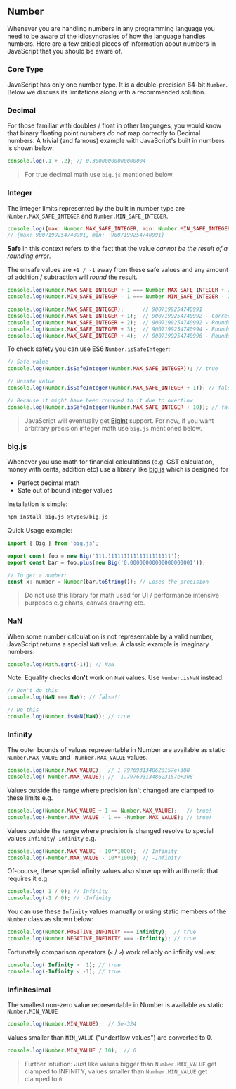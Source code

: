 ## Number
Whenever you are handling numbers in any programming language you need to be aware of the idiosyncrasies of how the language handles numbers. Here are a few critical pieces of information about numbers in JavaScript that you should be aware of.

### Core Type
JavaScript has only one number type. It is a double-precision 64-bit `Number`. Below we discuss its limitations along with a recommended solution.

### Decimal
For those familiar with doubles / float in other languages, you would know that binary floating point numbers *do not* map correctly to Decimal numbers. A trivial (and famous) example with JavaScript's built in numbers is shown below:

```js
console.log(.1 + .2); // 0.30000000000000004
```

> For true decimal math use `big.js` mentioned below.

### Integer
The integer limits represented by the built in number type are `Number.MAX_SAFE_INTEGER` and `Number.MIN_SAFE_INTEGER`.

```js
console.log({max: Number.MAX_SAFE_INTEGER, min: Number.MIN_SAFE_INTEGER});
// {max: 9007199254740991, min: -9007199254740991}
```

**Safe** in this context refers to the fact that the value *cannot be the result of a rounding error*.

The unsafe values are `+1 / -1` away from these safe values and any amount of addition / subtraction will *round* the result.

```js
console.log(Number.MAX_SAFE_INTEGER + 1 === Number.MAX_SAFE_INTEGER + 2); // true!
console.log(Number.MIN_SAFE_INTEGER - 1 === Number.MIN_SAFE_INTEGER - 2); // true!

console.log(Number.MAX_SAFE_INTEGER);      // 9007199254740991
console.log(Number.MAX_SAFE_INTEGER + 1);  // 9007199254740992 - Correct
console.log(Number.MAX_SAFE_INTEGER + 2);  // 9007199254740992 - Rounded!
console.log(Number.MAX_SAFE_INTEGER + 3);  // 9007199254740994 - Rounded - correct by luck
console.log(Number.MAX_SAFE_INTEGER + 4);  // 9007199254740996 - Rounded!
```

To check safety you can use ES6 `Number.isSafeInteger`:

```js
// Safe value
console.log(Number.isSafeInteger(Number.MAX_SAFE_INTEGER)); // true

// Unsafe value
console.log(Number.isSafeInteger(Number.MAX_SAFE_INTEGER + 1)); // false

// Because it might have been rounded to it due to overflow
console.log(Number.isSafeInteger(Number.MAX_SAFE_INTEGER + 10)); // false
```

> JavaScript will eventually get [BigInt](https://developers.google.com/web/updates/2018/05/bigint) support. For now, if you want arbitrary precision integer math use `big.js` mentioned below.

### big.js
Whenever you use math for financial calculations (e.g. GST calculation, money with cents, addition etc) use a library like [big.js](https://github.com/MikeMcl/big.js/) which is designed for
* Perfect decimal math
* Safe out of bound integer values

Installation is simple:
```bash
npm install big.js @types/big.js
```

Quick Usage example:

```js
import { Big } from 'big.js';

export const foo = new Big('111.11111111111111111111');
export const bar = foo.plus(new Big('0.00000000000000000001'));

// To get a number:
const x: number = Number(bar.toString()); // Loses the precision
```

> Do not use this library for math used for UI / performance intensive purposes e.g charts, canvas drawing etc.

### NaN
When some number calculation is not representable by a valid number, JavaScript returns a special `NaN` value. A  classic example is imaginary numbers:

```js
console.log(Math.sqrt(-1)); // NaN
```

Note: Equality checks **don't** work on `NaN` values. Use `Number.isNaN` instead:

```js
// Don't do this
console.log(NaN === NaN); // false!!

// Do this
console.log(Number.isNaN(NaN)); // true
```

### Infinity
The outer bounds of values representable in Number are available as static `Number.MAX_VALUE` and `-Number.MAX_VALUE` values.

```js
console.log(Number.MAX_VALUE);  // 1.7976931348623157e+308
console.log(-Number.MAX_VALUE); // -1.7976931348623157e+308
```

Values outside the range where precision isn't changed are clamped to these limits e.g.

```js
console.log(Number.MAX_VALUE + 1 == Number.MAX_VALUE);   // true!
console.log(-Number.MAX_VALUE - 1 == -Number.MAX_VALUE); // true!
```

Values outside the range where precision is changed resolve to special values `Infinity`/`-Infinity` e.g.

```js
console.log(Number.MAX_VALUE + 10**1000);  // Infinity
console.log(-Number.MAX_VALUE - 10**1000); // -Infinity
```

Of-course, these special infinity values also show up with arithmetic that requires it e.g.

```js
console.log( 1 / 0); // Infinity
console.log(-1 / 0); // -Infinity
```

You can use these `Infinity` values manually or using static members of the `Number` class as shown below:

```js
console.log(Number.POSITIVE_INFINITY === Infinity);  // true
console.log(Number.NEGATIVE_INFINITY === -Infinity); // true
```

Fortunately comparison operators (`<` / `>`) work reliably on infinity values:

```js
console.log( Infinity >  1); // true
console.log(-Infinity < -1); // true
```

### Infinitesimal

The smallest non-zero value representable in Number is available as static `Number.MIN_VALUE`

```js
console.log(Number.MIN_VALUE);  // 5e-324
```

Values smaller than `MIN_VALUE` ("underflow values") are converted to 0.

```js
console.log(Number.MIN_VALUE / 10);  // 0
```

> Further intuition: Just like values bigger than `Number.MAX_VALUE` get clamped to INFINITY, values smaller than `Number.MIN_VALUE` get clamped to `0`.
